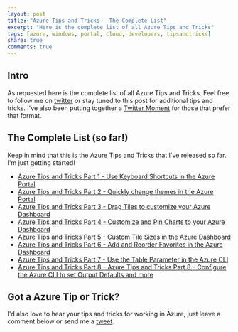 ```yaml
---
layout: post
title: "Azure Tips and Tricks - The Complete List"
excerpt: "Here is the complete list of all Azure Tips and Tricks"
tags: [azure, windows, portal, cloud, developers, tipsandtricks]
share: true
comments: true
---
```


## Intro

As requested here is the complete list of all Azure Tips and Tricks. Feel free to follow me on [twitter](http://twitter.com/mbcrump) or stay tuned to this post for additional tips and tricks. I've also been putting together a [Twitter Moment](https://twitter.com/i/moments/875197559689560064) for those that prefer that format. 

## The Complete List (so far!)

Keep in mind that this is the Azure Tips and Tricks that I've released so far. I'm just getting started!

* [Azure Tips and Tricks Part 1 - Use Keyboard Shortcuts in the Azure Portal](http://michaelcrump.net/azure-tips-and-tricks1/)
* [Azure Tips and Tricks Part 2 - Quickly change themes in the Azure Portal](http://michaelcrump.net/azure-tips-and-tricks2/)
* [Azure Tips and Tricks Part 3 - Drag Tiles to customize your Azure Dashboard](http://michaelcrump.net/azure-tips-and-tricks3/)
* [Azure Tips and Tricks Part 4 - Customize and Pin Charts to your Azure Dashboard](http://michaelcrump.net/azure-tips-and-tricks4/)
* [Azure Tips and Tricks Part 5 - Custom Tile Sizes in the Azure Dashboard](http://michaelcrump.net/azure-tips-and-tricks5/)
* [Azure Tips and Tricks Part 6 - Add and Reorder Favorites in the Azure Dashboard](http://michaelcrump.net/azure-tips-and-tricks6/)
* [Azure Tips and Tricks Part 7 - Use the Table Parameter in the Azure CLI](http://michaelcrump.net/azure-tips-and-tricks7/)
* [Azure Tips and Tricks Part 8 - Azure Tips and Tricks Part 8 - Configure the Azure CLI to set Output Defaults and more](http://michaelcrump.net/azure-tips-and-tricks8/)

## Got a Azure Tip or Trick?

I'd also love to hear your tips and tricks for working in Azure, just leave a comment below or send me a [tweet](http://twitter.com/mbcrump). 